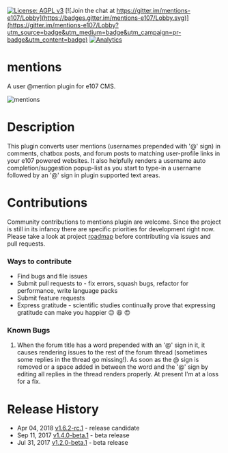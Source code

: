 [![License: AGPL v3](https://img.shields.io/badge/License-AGPL%20v3-blue.svg)](https://www.gnu.org/licenses/agpl-3.0)
[![Join the chat at https://gitter.im/mentions-e107/Lobby](https://badges.gitter.im/mentions-e107/Lobby.svg)](https://gitter.im/mentions-e107/Lobby?utm_source=badge&utm_medium=badge&utm_campaign=pr-badge&utm_content=badge)
[![Analytics](https://ga-beacon.appspot.com/UA-102650078-2/mentions/readme?pixel&useReferer)](https://github.com/arunshekher/mentions)
# mentions
A user @mention plugin for e107 CMS.

![mentions](https://user-images.githubusercontent.com/315195/28443458-307b897a-6dc7-11e7-981f-1ecc3f64c5d8.gif)

# Description
This plugin converts user mentions (usernames prepended with '@' sign) in comments, chatbox posts, and forum posts to matching user-profile links in your e107 powered websites. It also helpfully renders a username auto completion/suggestion popup-list as you start to type-in a username followed by an '@' sign in plugin supported text areas.

# Contributions
Community contributions to mentions plugin are welcome. Since the project is still in its infancy there are specific priorities for development right now. Please take a look at project [roadmap](https://github.com/arunshekher/mentions/projects/1 "Mentions Roadmap") before contributing via issues and pull requests.

### Ways to contribute
* Find bugs and file issues
* Submit pull requests to - fix errors, squash bugs, refactor for performance, write language packs
* Submit feature requests
* Express gratitude - scientific studies continually prove that expressing gratitude can make you happier :wink: :laughing: :heart_eyes:

### Known Bugs
1. When the forum title has a word prepended with an '@' sign in it, it causes rendering issues to the rest of the forum thread (sometimes some replies in the thread go missing!). As soon as the @ sign is removed or a space added in between the word and the '@' sign by editing all replies in the thread renders properly. At present I'm at a loss for a fix.

# Release History
+ Apr 04, 2018 [v1.6.2-rc.1](https://github.com/arunshekher/mentions/releases/tag/v1.6.2-rc.1) - release candidate
+ Sep 11, 2017 [v1.4.0-beta.1](https://github.com/arunshekher/mentions/releases/tag/v1.4.0-beta.1) - beta release
+ Jul 31, 2017 [v1.2.0-beta.1](https://github.com/arunshekher/mentions/releases/tag/v1.2.0-beta.1) - beta release

